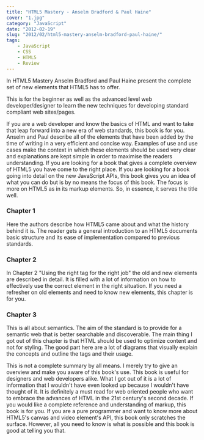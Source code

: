```yaml
---
title: "HTML5 Mastery - Anselm Bradford & Paul Haine"
cover: "1.jpg"
category: "JavaScript"
date: "2012-02-19"
slug: "2012/02/html5-mastery-anselm-bradford-paul-haine/"
tags:
    - JavaScript
    - CSS
    - HTML5
    - Review
---
```

<p>In HTML5 Mastery Anselm Bradford and Paul Haine present the complete set of new elements that HTML5 has to offer.</p>

<p>This is for the beginner as well as the advanced level web developer/designer to learn the new techniques for developing standard compliant web sites/pages.</p>
<p>If you are a web developer and know the basics of HTML and want to take that leap forward into a new era of web standards, this book is for you. Anselm and Paul describe all of the elements that have been added by the time of writing in a very efficient and concise way. Examples of use and use cases make the context in which these elements should be used very clear and explanations are kept simple in order to maximise the readers understanding. If you are looking for a  book that gives a complete overview of HTML5 you have come to the right place. If you are looking for a book going into detail on the new JavaScript APIs, this book gives you an idea of what you can do but is by no means the focus of this book. The focus is more on HTML5 as in its markup elements. So, in essence, it serves the title well.</p>
<h3>Chapter 1</h3>
<p>Here the authors describe how HTML5 came about and what the history behind it is. The reader gets a general introduction to an HTML5 documents basic structure and its ease of implementation compared to previous standards.</p>
<h3>Chapter 2</h3>
<p>In Chapter 2 &quot;Using the right tag for the right job&quot; the old and new elements are described in detail. It is filled with a lot of information on how to effectively use the correct element in the right situation. If you need a refresher on old elements and need to know new elements, this chapter is for you.</p>
<h3>Chapter 3</h3>
<p>This is all about semantics. The aim of the standard is to provide for a semantic web that is better searchable and discoverable. The main thing I got out of this chapter is that HTML should be used to optimize content and not for styling. The good part here are a lot of diagrams that visually explain the concepts and outline the tags and their usage.</p>
<p>This is not a complete summary by all means. I merely try to give an overview and make you aware of this book's use. This book is useful for designers and web developers alike. What I got out of it is a lot of information that I wouldn't have even looked up because I wouldn't have thought of it. It is definitely a must read for web oriented people who want to embrace the advances of HTML in the 21st century's second decade. If you would like a complete reference and understanding of markup, this book is for you. If you are a pure programmer and want to know more about HTML5's canvas and video element's API, this book only scratches the surface. However, all you need to know is what is possible and this book is good at telling you that.</p>
